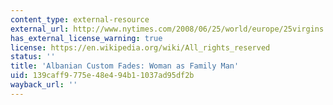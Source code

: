 ```yaml
---
content_type: external-resource
external_url: http://www.nytimes.com/2008/06/25/world/europe/25virgins.html?_r=1
has_external_license_warning: true
license: https://en.wikipedia.org/wiki/All_rights_reserved
status: ''
title: 'Albanian Custom Fades: Woman as Family Man'
uid: 139caff9-775e-48e4-94b1-1037ad95df2b
wayback_url: ''
---
```

